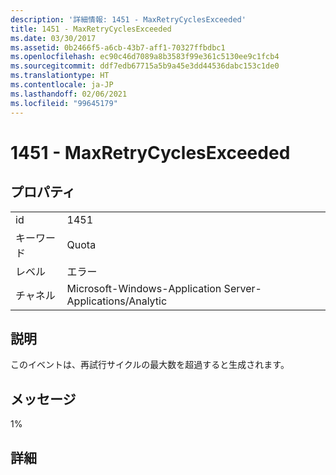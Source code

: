 ```yaml
---
description: '詳細情報: 1451 - MaxRetryCyclesExceeded'
title: 1451 - MaxRetryCyclesExceeded
ms.date: 03/30/2017
ms.assetid: 0b2466f5-a6cb-43b7-aff1-70327ffbdbc1
ms.openlocfilehash: ec90c46d7089a8b3583f99e361c5130ee9c1fcb4
ms.sourcegitcommit: ddf7edb67715a5b9a45e3dd44536dabc153c1de0
ms.translationtype: HT
ms.contentlocale: ja-JP
ms.lasthandoff: 02/06/2021
ms.locfileid: "99645179"
---
```

# <a name="1451---maxretrycyclesexceeded"></a>1451 - MaxRetryCyclesExceeded

## <a name="properties"></a>プロパティ  
  
|||  
|-|-|  
|id|1451|  
|キーワード|Quota|  
|レベル|エラー|  
|チャネル|Microsoft-Windows-Application Server-Applications/Analytic|  
  
## <a name="description"></a>説明  

 このイベントは、再試行サイクルの最大数を超過すると生成されます。  
  
## <a name="message"></a>メッセージ  

 1%  
  
## <a name="details"></a>詳細

